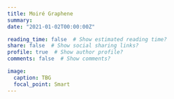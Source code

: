 ```yaml
---
title: Moiré Graphene
summary: 
date: "2021-01-02T00:00:00Z"

reading_time: false  # Show estimated reading time?
share: false  # Show social sharing links?
profile: true  # Show author profile?
comments: false  # Show comments?

image:
  caption: TBG
  focal_point: Smart
---
```



